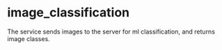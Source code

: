 # image_classification

The service sends images to the server for ml classification, and returns image classes.
